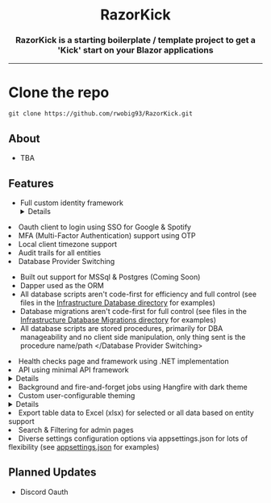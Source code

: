 <h1 align="center"> RazorKick </h1>
<h3 align="center"> RazorKick is a starting boilerplate / template project to get a 'Kick' start on your Blazor applications </h3>

<hr/>

# Clone the repo
```shell
git clone https://github.com/rwobig93/RazorKick.git
```

## About
- TBA

## Features
- Full custom identity framework <Details>
  - Users, Roles & Permissions
  - Permissions can be applied to users or roles
  - Authorization is aggregated between user and role inheritance
  - Roles and Permissions CRUD functionality within admin pages
  - Dynamic roles based on entity types (check out [dynamic in the PermissionService](Infrastructure/Services/Identity/AppPermissionService.cs))
  - All built out and easily customizable
  - JWT (JSON Web Token) with proper expirations and refresh token validation
  - User API token generation for auth
  - Service account support
  - User registration
  - Built with strict security in mind
  - Profile image support from hosted url </Details>
- Oauth client to login using SSO for Google & Spotify
- MFA (Multi-Factor Authentication) support using OTP
- Local client timezone support
- Audit trails for all entities
- Database Provider Switching <Database Provider Switching>
  - Built out support for MSSql & Postgres (Coming Soon)
  - Dapper used as the ORM
  - All database scripts aren't code-first for efficiency and full control (see files in the [Infrastructure Database directory](Infrastructure/Database) for examples)
  - Database migrations aren't code-first for full control (see files in the [Infrastructure Database Migrations directory](Infrastructure/Database/MsSql/Migrations) for examples)
  - All database scripts are stored procedures, primarily for DBA manageability and no client side manipulation, only thing sent is the procedure name/path </Database Provider Switching>
- Health checks page and framework using .NET implementation
- API using minimal API framework <Details>
  - Support for multiple version methods (url/header/media/query)
  - Swagger documentation with enrichment </Details>
- Background and fire-and-forget jobs using Hangfire with dark theme
- Custom user-configurable theming <Details>
  - Native themes for Light, Dark & Hacker
  - User configurable themes with theme editor in account settings
  - 3 custom themes per user out of the box </Details>
- Export table data to Excel (xlsx) for selected or all data based on entity support
- Search & Filtering for admin pages
- Diverse settings configuration options via appsettings.json for lots of flexibility (see [appsettings.json](RazorKick/appsettings.json) for examples)

## Planned Updates
- Discord Oauth
